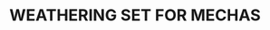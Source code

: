 ---
title: "WEATHERING SET FOR MECHAS "
price: "TBA"
desc: "Opis nije dostupan"
img_path: "/assets/img/A.MIG-7429.jpg"
brand: AMMO
available: true
cat: "weathering"
subcat: "WEATHERING SETS"
subsubcat: "SS"
---